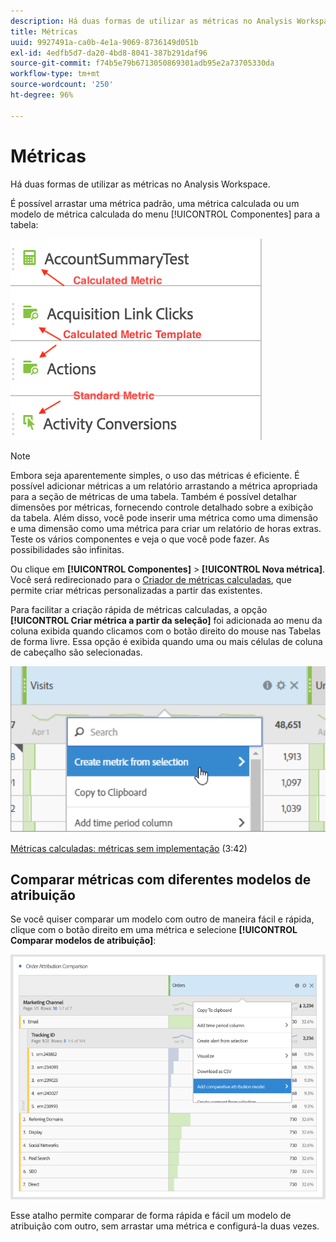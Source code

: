 ```yaml
---
description: Há duas formas de utilizar as métricas no Analysis Workspace.
title: Métricas
uuid: 9927491a-ca0b-4e1a-9069-8736149d051b
exl-id: 4edfb5d7-da20-4bd8-8041-387b291daf96
source-git-commit: f74b5e79b6713050869301adb95e2a73705330da
workflow-type: tm+mt
source-wordcount: '250'
ht-degree: 96%

---
```


# Métricas

Há duas formas de utilizar as métricas no Analysis Workspace.

É possível arrastar uma métrica padrão, uma métrica calculada ou um modelo de métrica calculada do menu [!UICONTROL Componentes] para a tabela:

![](assets/metrics_icons.png)

>[!NOTE]
>
>Embora seja aparentemente simples, o uso das métricas é eficiente. É possível adicionar métricas a um relatório arrastando a métrica apropriada para a seção de métricas de uma tabela. Também é possível detalhar dimensões por métricas, fornecendo controle detalhado sobre a exibição da tabela. Além disso, você pode inserir uma métrica como uma dimensão e uma dimensão como uma métrica para criar um relatório de horas extras. Teste os vários componentes e veja o que você pode fazer. As possibilidades são infinitas.

Ou clique em **[!UICONTROL Componentes]** > **[!UICONTROL Nova métrica]**. Você será redirecionado para o [Criador de métricas calculadas](/help/components/calc-metrics/calc-metr-overview.md), que permite criar métricas personalizadas a partir das existentes.

Para facilitar a criação rápida de métricas calculadas, a opção **[!UICONTROL Criar métrica a partir da seleção]** foi adicionada ao menu da coluna exibida quando clicamos com o botão direito do mouse nas Tabelas de forma livre. Essa opção é exibida quando uma ou mais células de coluna de cabeçalho são selecionadas.

![](assets/calc_metrics.png)

[Métricas calculadas: métricas sem implementação](https://experienceleague.adobe.com/docs/analytics-learn/tutorials/components/calculated-metrics/calculated-metrics-implementationless-metrics.html) (3:42)

## Comparar métricas com diferentes modelos de atribuição

Se você quiser comparar um modelo com outro de maneira fácil e rápida, clique com o botão direito em uma métrica e selecione **[!UICONTROL Comparar modelos de atribuição]**:

![Comparar atribuição](assets/compare-attribution.png)

Esse atalho permite comparar de forma rápida e fácil um modelo de atribuição com outro, sem arrastar uma métrica e configurá-la duas vezes.
